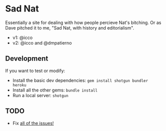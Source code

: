 # Sad Nat

Essentially a site for dealing with how people percieve Nat's bitching. Or as Dave pitched it to me, "Sad Nat, with history and editorialism".

 * v1: @icco
 * v2: @icco and @dmpatierno

## Development

If you want to test or modify:

 * Install the basic dev dependencies: `gem install shotgun bundler heroku`
 * Install all the other gems: `bundle install`
 * Run a local server: `shotgun`

## TODO

 * Fix [all of the issues!](https://github.com/icco/sadnat.com/issues)
